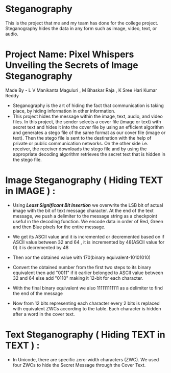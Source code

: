 # Steganography
 This is the project that me and my team has done for the college project. 
 Steganography hides the data in any form such as image, video, text, or audio.

# Project Name: Pixel Whispers Unveiling the Secrets of Image Steganography
 Made By - L V Manikanta Maguluri
          , M Bhaskar Raja
         , K Sree Hari Kumar Reddy 
* Steganography is the art of hiding the fact that communication is taking place, by hiding information in other information. 
* This project hides the message within the image, text, audio, and video files. In this project, the sender selects a cover file (image or text) with secret text and hides it into the cover file by using an efficient algorithm and generates a stego file of the same format as our cover file (image or  text). Then the stego file is sent to the destination with the help of private or public communication networks. On the other side i.e. receiver, the receiver downloads the stego file and by using the appropriate decoding algorithm retrieves the secret text that is hidden in the stego file.

# Image Steganography ( Hiding TEXT in IMAGE ) :
* Using ***Least Significant Bit Insertion*** we overwrite the LSB bit of actual image with the bit of text message character. At the end of the text message, we push a delimiter to the message string as a checkpoint useful in the decoding function. We encode data in order of Red, Green and then Blue pixels for the entire message.

* We get its ASCII value and it is incremented or decremented based on if ASCII value between 32 and 64 , it is incremented by 48(ASCII value for 0) it is decremented by 48
* Then xor the obtained value with 170(binary equivalent-10101010) 
* Convert the obtained number from the first two steps to its binary equivalent then add "0011" if it earlier belonged to ASCII value between 32 and 64 else add "0110" making it 12-bit for each character.
* With the final binary equivalent we also 111111111111 as a delimiter to find the end of the message 
* Now from 12 bits representing each character every 2 bits is replaced with equivalent ZWCs according to the table. Each character is hidden after a word in the cover text.

# Text Steganography ( Hiding TEXT in TEXT ) :
* In Unicode, there are specific zero-width characters (ZWC). We used four ZWCs to hide the Secret Message through the Cover Text.

